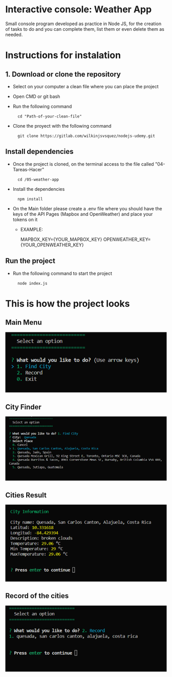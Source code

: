 # Interactive console: Weather App

Small console program developed as practice in Node JS, for the creation of tasks to do and you can complete them, list them or even delete them as needed.

# Instructions for instalation

## 1. Download or clone the repository

- Select on your computer a clean file where you can place the project
- Open CMD or git bash
- Run the following command

        cd "Path-of-your-clean-file"

- Clone the proyect with the following command

        git clone https://gitlab.com/wilkinjsvsquez/nodejs-udemy.git

## Install dependencies

- Once the project is cloned, on the terminal access to the file called "04-Tareas-Hacer"

        cd /05-weather-app

- Install the dependencies

        npm install

- On the Main folder please create a .env file where you should have the keys of the API Pages (Mapbox and OpenWeather) and place your tokens on it

  - EXAMPLE:

    MAPBOX_KEY={YOUR_MAPBOX_KEY}
    OPENWEATHER_KEY={YOUR_OPENWEATHER_KEY}

## Run the project

- Run the following command to start the project

        node index.js

# This is how the project looks

<!--![image info](pictures/image.png)-->

## Main Menu

![MainMenu](assets/MainMenu.png)

## City Finder

![CityFinder](assets/CityFinder.png)

## Cities Result

![CityResult](assets/CityResult.png)

## Record of the cities

![CitiesList](assets/CitiesList.png)
